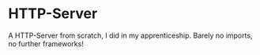 # HTTP-Server
A HTTP-Server from scratch, I did in my apprenticeship. Barely no imports, no further frameworks!

